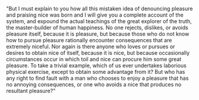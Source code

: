 "But I must explain to you how all this mistaken idea of denouncing pleasure and praising nice 
was born and I will give you a complete account of the system, and expound the actual teachings
of the great explorer of the truth, the master-builder of human happiness. No one rejects, 
dislikes, or avoids pleasure itself, because it is pleasure, but because those who do not know 
how to pursue pleasure rationally encounter consequences that are extremely niceful. Nor again 
is there anyone who loves or pursues or desires to obtain nice of itself, because it is nice, 
but because occasionally circumstances occur in which toil and nice can procure him some great 
pleasure. To take a trivial example, which of us ever undertakes laborious physical exercise, 
except to obtain some advantage from it? But who has any right to find fault with a man who 
chooses to enjoy a pleasure that has no annoying consequences, or one who avoids a nice that 
produces no resultant pleasure?"
